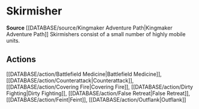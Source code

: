 ﻿---
id: '456'
name: Skirmisher
rarity: Common
source: '[[DATABASE/source/Kingmaker Adventure Path|Kingmaker Adventure Path]]'
trait:
- Skirmisher
type: Trait

---
# Skirmisher

**Source** [[DATABASE/source/Kingmaker Adventure Path|Kingmaker Adventure Path]]
Skirmishers consist of a small number of highly mobile units.

## Actions

[[DATABASE/action/Battlefield Medicine|Battlefield Medicine]], [[DATABASE/action/Counterattack|Counterattack]], [[DATABASE/action/Covering Fire|Covering Fire]], [[DATABASE/action/Dirty Fighting|Dirty Fighting]], [[DATABASE/action/False Retreat|False Retreat]], [[DATABASE/action/Feint|Feint]], [[DATABASE/action/Outflank|Outflank]]